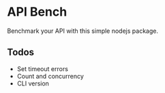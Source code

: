 # API Bench

Benchmark your API with this simple nodejs package.

## Todos

- Set timeout errors
- Count and concurrency
- CLI version